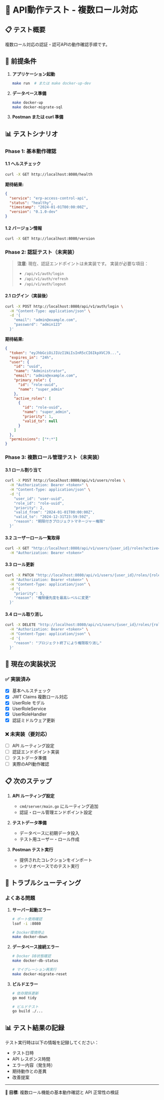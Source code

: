 # 🧪 **API動作テスト - 複数ロール対応**

## 📋 **テスト概要**

複数ロール対応の認証・認可APIの動作確認手順です。

## 🚀 **前提条件**

1. **アプリケーション起動**
   ```bash
   make run  # または make docker-up-dev
   ```

2. **データベース準備**
   ```bash
   make docker-up
   make docker-migrate-sql
   ```

3. **Postman または curl 準備**

## 📊 **テストシナリオ**

### **Phase 1: 基本動作確認**

#### 1.1 ヘルスチェック
```bash
curl -X GET http://localhost:8080/health
```

**期待結果:**
```json
{
  "service": "erp-access-control-api",
  "status": "healthy",
  "timestamp": "2024-01-01T00:00:00Z",
  "version": "0.1.0-dev"
}
```

#### 1.2 バージョン情報
```bash
curl -X GET http://localhost:8080/version
```

### **Phase 2: 認証テスト（未実装）**

> **注意**: 現在、認証エンドポイントは未実装です。
> 実装が必要な項目：
> - `/api/v1/auth/login`
> - `/api/v1/auth/refresh`
> - `/api/v1/auth/logout`

#### 2.1 ログイン（実装後）
```bash
curl -X POST http://localhost:8080/api/v1/auth/login \
  -H "Content-Type: application/json" \
  -d '{
    "email": "admin@example.com",
    "password": "admin123"
  }'
```

**期待結果:**
```json
{
  "token": "eyJhbGciOiJIUzI1NiIsInR5cCI6IkpXVCJ9...",
  "expires_in": "24h",
  "user": {
    "id": "uuid",
    "name": "Administrator",
    "email": "admin@example.com",
    "primary_role": {
      "id": "role-uuid",
      "name": "super_admin"
    },
    "active_roles": [
      {
        "id": "role-uuid",
        "name": "super_admin",
        "priority": 1,
        "valid_to": null
      }
    ]
  },
  "permissions": ["*:*"]
}
```

### **Phase 3: 複数ロール管理テスト（未実装）**

#### 3.1 ロール割り当て
```bash
curl -X POST http://localhost:8080/api/v1/users/roles \
  -H "Authorization: Bearer <token>" \
  -H "Content-Type: application/json" \
  -d '{
    "user_id": "user-uuid",
    "role_id": "role-uuid",
    "priority": 2,
    "valid_from": "2024-01-01T00:00:00Z",
    "valid_to": "2024-12-31T23:59:59Z",
    "reason": "期限付きプロジェクトマネージャー権限"
  }'
```

#### 3.2 ユーザーロール一覧取得
```bash
curl -X GET "http://localhost:8080/api/v1/users/{user_id}/roles?active=true" \
  -H "Authorization: Bearer <token>"
```

#### 3.3 ロール更新
```bash
curl -X PATCH "http://localhost:8080/api/v1/users/{user_id}/roles/{role_id}" \
  -H "Authorization: Bearer <token>" \
  -H "Content-Type: application/json" \
  -d '{
    "priority": 5,
    "reason": "権限優先度を最高レベルに変更"
  }'
```

#### 3.4 ロール取り消し
```bash
curl -X DELETE "http://localhost:8080/api/v1/users/{user_id}/roles/{role_id}" \
  -H "Authorization: Bearer <token>" \
  -H "Content-Type: application/json" \
  -d '{
    "reason": "プロジェクト終了により権限取り消し"
  }'
```

## 🎯 **現在の実装状況**

### ✅ **実装済み**
- [x] 基本ヘルスチェック
- [x] JWT Claims 複数ロール対応
- [x] UserRole モデル
- [x] UserRoleService
- [x] UserRoleHandler
- [x] 認証ミドルウェア更新

### ❌ **未実装（要対応）**
- [ ] API ルーティング設定
- [ ] 認証エンドポイント実装
- [ ] テストデータ準備
- [ ] 実際のAPI動作確認

## 📋 **次のステップ**

1. **API ルーティング設定**
   - `cmd/server/main.go` にルーティング追加
   - 認証・ロール管理エンドポイント設定

2. **テストデータ準備**
   - データベースに初期データ投入
   - テスト用ユーザー・ロール作成

3. **Postman テスト実行**
   - 提供されたコレクションをインポート
   - シナリオベースでのテスト実行

## 🔧 **トラブルシューティング**

### よくある問題

1. **サーバー起動エラー**
   ```bash
   # ポート使用確認
   lsof -i :8080
   
   # Docker環境停止
   make docker-down
   ```

2. **データベース接続エラー**
   ```bash
   # Docker DB状態確認
   make docker-db-status
   
   # マイグレーション再実行
   make docker-migrate-reset
   ```

3. **ビルドエラー**
   ```bash
   # 依存関係更新
   go mod tidy
   
   # ビルドテスト
   go build ./...
   ```

## 📊 **テスト結果の記録**

テスト実行時は以下の情報を記録してください：

- テスト日時
- API レスポンス時間
- エラー内容（発生時）
- 期待動作との差異
- 改善提案

---

**🎯 目標**: 複数ロール機能の基本動作確認と API 正常性の検証 